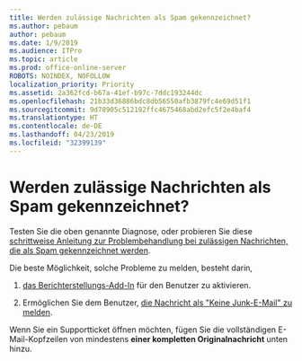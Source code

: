 ```yaml
---
title: Werden zulässige Nachrichten als Spam gekennzeichnet?
ms.author: pebaum
author: pebaum
ms.date: 1/9/2019
ms.audience: ITPro
ms.topic: article
ms.prod: office-online-server
ROBOTS: NOINDEX, NOFOLLOW
localization_priority: Priority
ms.assetid: 2a362fcd-b67a-41ef-b97c-7ddc193244dc
ms.openlocfilehash: 21b33d36886bdc8db56550afb3879fc4e69d51f1
ms.sourcegitcommit: 9d78905c512192ffc4675468abd2efc5f2e4baf4
ms.translationtype: HT
ms.contentlocale: de-DE
ms.lasthandoff: 04/23/2019
ms.locfileid: "32399139"
---
```

# <a name="do-you-have-legitimate-messages-being-marked-as-spam"></a>Werden zulässige Nachrichten als Spam gekennzeichnet?


Testen Sie die oben genannte Diagnose, oder probieren Sie diese [schrittweise Anleitung zur Problembehandlung bei zulässigen Nachrichten, die als Spam gekennzeichnet werden](https://docs.microsoft.com/office365/securitycompliance/prevent-email-from-being-marked-as-spam-0).
  
Die beste Möglichkeit, solche Probleme zu melden, besteht darin,
  
1. [das Berichterstellungs-Add-In](https://docs.microsoft.com/office365/securitycompliance/enable-the-report-message-add-in) für den Benutzer zu aktivieren. 
    
2. Ermöglichen Sie dem Benutzer, [die Nachricht als "Keine Junk-E-Mail" zu melden](https://support.office.com/article/use-the-report-message-add-in-b5caa9f1-cdf3-4443-af8c-ff724ea719d2?ui=en-US&amp;rs=en-US&amp;ad=US).
    
Wenn Sie ein Supportticket öffnen möchten, fügen Sie die vollständigen E-Mail-Kopfzeilen von mindestens **einer kompletten Originalnachricht** unten hinzu. 
  

